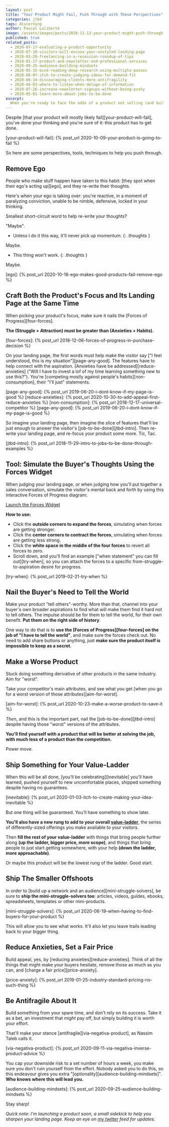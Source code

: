 ```yaml
---
layout: post
title: "Your Product Might Fail, Push Through with These Perspectives"
categories: jtbd
tags: discerning
author: Pascal Laliberté
image: /assets/images/posts/2020-11-13-your-product-might-push-through-with-these-perspectives.jpg
published: true
related_posts:
  - 2020-07-17-evaluating-a-product-opportunity
  - 2020-07-10-visitors-will-excuse-your-unstyled-landing-page
  - 2020-03-20-freelancing-in-a-recession-roundup-of-tips
  - 2019-01-17-product-and-newsletter-and-professional-services
  - 2020-09-25-audience-building-mindsets
  - 2020-05-15-mind-reading-deep-research-using-multiple-passes
  - 2020-08-07-itch-to-create-judging-ideas-for-demand-fit
  - 2020-08-14-discouraging-clients-more-antifragility
  - 2020-04-03-where-to-listen-when-deluge-of-information
  - 2019-07-26-increase-newsletter-signups-without-being-pushy
  - 2020-05-01-learn-more-about-jobs-to-be-done
excerpt:
  When you're ready to face the odds of a product not selling (and building it anyway), here are some perspectives to help you push through, get it done, and make the most of it.
---
```


Despite [that your product will mostly likely fail][your-product-will-fail], you've done your thinking and you're sure of it: this product has to get done.

[your-product-will-fail]: {% post_url 2020-10-09-your-product-is-going-to-fail %}

So here are some perspectives, tools, techniques to help you push through.

## Remove Ego

People who make stuff happen have taken to this habit: [they spot when their ego's acting up][ego], and they re-write their thoughts.

Here's when your ego is taking over: you're reactive, in a moment of paralyzing conviction, unable to be nimble, defensive, locked in your thinking.

Smallest short-circuit word to help re-write your thoughts?

"Maybe".

* Unless I do it this way, it'll never pick up momentum.
{: .thoughts }

Maybe.

* This thing won't work.
{: .thoughts }

Maybe.

[ego]: {% post_url 2020-10-16-ego-makes-good-products-fail-remove-ego %}

## Craft Both the Product's Focus and Its Landing Page at the Same Time

When picking your product's focus, make sure it nails the [Forces of Progress][four-forces].

**The (Struggle + Attraction) must be greater than (Anxieties + Habits).**

[four-forces]: {% post_url 2018-12-06-forces-of-progress-in-purchase-decision %} 

On your landing page, the first words must help make the visitor say ["I feel understood, this is my situation"][page-any-good]. The features have to help connect with the aspiration. [Anxieties have be addressed][reduce-anxieties] ("Will I have to invest a lof of my time learning something new to use this?"). You're [competing mostly against people's habits][non-consumption], their "I'll just" statements.

[page-any-good]: {% post_url 2019-06-20-i-dont-know-if-my-page-is-good %}
[reduce-anxieties]: {% post_url 2020-10-30-to-add-appeal-first-reduce-anxieties %}
[non-consumption]: {% post_url 2018-12-17-universal-competitor %}
[page-any-good]: {% post_url 2019-06-20-i-dont-know-if-my-page-is-good %}

So imagine your landing page, then imagine the slice of features that'll be just enough to answer the visitor's [job-to-be-done][jtbd-intro]. Then re-write your landing page, and re-focus your product some more. Tic, Tac.

[jtbd-intro]: {% post_url 2018-11-29-intro-to-jobs-to-be-done-through-examples %}

## Tool: Simulate the Buyer's Thoughts Using the Forces Widget

When judging your landing page, or when judging how you'll put together a sales conversation, simulate the visitor's mental back and forth by using this interactive Forces of Progress diagram:

<a href="https://sharpen.page/forces-widget/" class="cta-btn" target="_blank">Launch the Forces Widget</a>

**How to use:**

* Click the **outside corners to expand the forces**, simulating when forces are getting stronger.
* Click the **center corners to contract the forces**, simulating when forces are getting less strong.
* Click the **white space in the middle of the four forces** to revert all forces to zero.
* Scroll down, and you'll find an example ["when statement" you can fill out][try-when], so you can attach the forces to a specific from-struggle-to-aspiration desire for progress.

[try-when]: {% post_url 2019-02-21-try-when %}

## Nail the Buyer's Need to Tell the World

Make your product "tell others"-worthy. More than that, channel into your buyer's own broader aspirations to find what will make them find it hard not to tell others. The impulse should be for them to tell the world, for their own benefit. **Put them on the right side of history**.

One way to do that is to **use the [Forces of Progress][four-forces] on the job of "I have to tell the world"**, and make sure the forces check out. No need to add share buttons or anything, just **make sure the product itself is impossible to keep as a secret**.

## Make a Worse Product

Stuck doing something derivative of other products in the same industry. Aim for "worst".

Take your competitor's main attributes, and see what you get [when you go for a worst version of those attributes][aim-for-worst].

[aim-for-worst]: {% post_url 2020-10-23-make-a-worse-product-to-save-it %}

_Then_, and this is the important part, nail the [job-to-be-done][jtbd-intro] despite having those "worst" versions of the attributes.

**You'll find yourself with a product that will be better at solving the job, with much less of a product than the competition.**

Power move.

## Ship Something for Your Value-Ladder

When this will be all done, [you'll be celebrating][inevitable] you'll have learned, pushed yourself to new uncomfortable places, shipped something despite having no guarantees.

[inevitable]: {% post_url 2020-01-03-itch-to-create-making-your-idea-inevitable %}

But one thing will be guaranteed. You'll have something to show later.

**You'll also have a new rung to add to your overall [value-ladder](/value-ladders)**, the series of differently-sized offerings you make available to your visitors.

Then **fill the rest of your value-ladder** with things that bring people further along **(up the ladder, bigger price, more scope)**, and things that bring people to just start getting somewhere, with your help **(down the ladder, more approachable)**.

Or maybe this product will be the lowest rung of the ladder. Good start. 

## Ship The Smaller Offshoots

In order to [build up a network and an audience][mini-struggle-solvers], be sure to **ship the mini-struggle-solvers too**:  articles, videos, guides, ebooks, spreadsheets, templates or other mini-products.

[mini-struggle-solvers]: {% post_url 2020-06-19-when-having-to-find-buyers-for-your-product %}

This will allow you to see what works. It'll also let you leave trails leading back to your bigger thing.

## Reduce Anxieties, Set a Fair Price

Build appeal, yes, by [reducing anxieties][reduce-anxieties]. Think of all the things that might make your buyers hesitate, remove those as much as you can, and [charge a fair price][price-anxiety].

[price-anxiety]: {% post_url 2019-01-25-industry-standard-pricing-no-such-thing %}

## Be Antifragile About It

Build something from your spare time, and don't rely on its success. Take it as a bet, an investment that _might_ pay off, but simply building it is worth your effort.

That'll make your stance [antifragile][via-negativa-product], as Nassim Taleb calls it.

[via-negativa-product]: {% post_url 2020-09-11-via-negativa-inverse-product-advice %}

You cap your downside risk to a set number of hours a week, you make sure you don't ruin yourself from the effort. Nobody asked you to do this, so this endeavour gives you extra "[optionality][audience-building-mindsets]". **Who knows where this will lead you.**

[audience-building-mindsets]: {% post_url 2020-09-25-audience-building-mindsets %}

Stay sharp!

_Quick note: I'm launching a product soon, a small sidekick to help you sharpen your landing page. Keep an eye on [my twitter][twitter] feed for updates._

[twitter]: https://twitter.com/pascallaliberte
